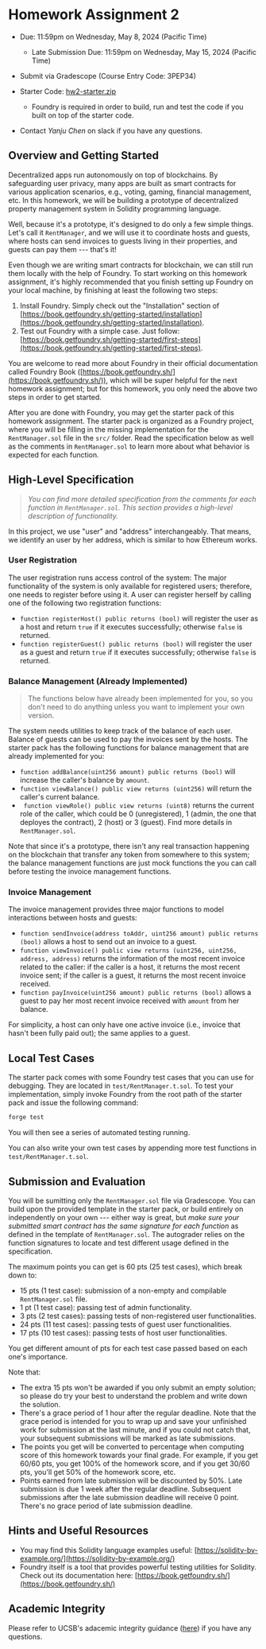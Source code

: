 # Homework Assignment 2

- Due: 11:59pm on Wednesday, May 8, 2024 (Pacific Time)
  - Late Submission Due: 11:59pm on Wednesday, May 15, 2024 (Pacific Time)
- Submit via Gradescope (Course Entry Code: 3PEP34)
- Starter Code: [hw2-starter.zip](./hw2-starter.zip)
  - Foundry is required in order to build, run and test the code if you built on top of the starter code.

- Contact *Yanju Chen* on slack if you have any questions.

## Overview and Getting Started

Decentralized apps run autonomously on top of blockchains. By safeguarding user privacy, many apps are built as smart contracts for various application scenarios, e.g., voting, gaming, financial management, etc. In this homework, we will be building a prototype of decentralized property management system in Solidity programming language.

Well, because it's a prototype, it's designed to do only a few simple things. Let's call it `RentManager`, and we will use it to coordinate hosts and guests, where hosts can send invoices to guests living in their properties, and guests can pay them --- that's it!

Even though we are writing smart contracts for blockchain, we can still run them locally with the help of Foundry. To start working on this homework assignment, it's highly recommended that you finish setting up Foundry on your local machine, by finishing at least the following two steps:

1. Install Foundry. Simply check out the "Installation" section of [https://book.getfoundry.sh/getting-started/installation](https://book.getfoundry.sh/getting-started/installation).
2. Test out Foundry with a simple case. Just follow: [https://book.getfoundry.sh/getting-started/first-steps](https://book.getfoundry.sh/getting-started/first-steps).

You are welcome to read more about Foundry in their official documentation called Foundry Book ([https://book.getfoundry.sh/](https://book.getfoundry.sh/)), which will be super helpful for the next homework assignment; but for this homework, you only need the above two steps in order to get started.

After you are done with Foundry, you may get the starter pack of this homework assignment. The starter pack is organized as a Foundry project, where you will be filling in the missing implementation for the `RentManager.sol` file in the `src/` folder. Read the specification below as well as the comments in `RentManager.sol` to learn more about what behavior is expected for each function.

## High-Level Specification

>  *You can find more detailed specification from the comments for each function in `RentManager.sol`. This section provides a high-level description of functionality.*

In this project, we use "user" and "address" interchangeably. That means, we identify an user by her address, which is similar to how Ethereum works.

### User Registration

The user registration runs access control of the system: The major functionality of the system is only available for registered users; therefore, one needs to register before using it. A user can register herself by calling one of the following two registration functions:

- `function registerHost() public returns (bool)` will register the user as a host and return `true` if it executes successfully; otherwise `false` is returned.
- `function registerGuest() public returns (bool)` will register the user as a guest and return `true` if it executes successfully; otherwise `false` is returned.

### Balance Management (Already Implemented)

> The functions below have already been implemented for you, so you don't need to do anything unless you want to implement your own version.

The system needs utilities to keep track of the balance of each user. Balance of guests can be used to pay the invoices sent by the hosts. The starter pack has the following functions for balance management that are already implemented for you:

- `function addBalance(uint256 amount) public returns (bool)` will increase the caller's balance by `amount`. 
- `function viewBalance() public view returns (uint256)` will return the caller's current balance.
- ` function viewRole() public view returns (uint8)` returns the current role of the caller, which could be 0 (unregistered), 1 (admin, the one that deployes the contract), 2 (host) or 3 (guest). Find more details in `RentManager.sol`.

Note that since it's a prototype, there isn't any real transaction happening on the blockchain that transfer any token from somewhere to this system; the balance management functions are just mock functions the you can call before testing the invoice management functions.

### Invoice Management

The invoice management provides three major functions to model interactions between hosts and guests:

- `function sendInvoice(address toAddr, uint256 amount) public returns (bool)` allows a host to send out an invoice to a guest.
- `function viewInvoice() public view returns (uint256, uint256, address, address)` returns the information of the most recent invoice related to the caller: if the caller is a host, it returns the most recent invoice sent; if the caller is a guest, it returns the most recent invoice received.
- `function payInvoice(uint256 amount) public returns (bool)` allows a guest to pay her most recent invoice received with `amount` from her balance.

For simplicity, a host can only have one active invoice (i.e., invoice that hasn't been fully paid out); the same applies to a guest.

## Local Test Cases

The starter pack comes with some Foundry test cases that you can use for debugging. They are located in `test/RentManager.t.sol`. To test your implementation, simply invoke Foundry from the root path of the starter pack and issue the following command:

```bash
forge test
```

You will then see a series of automated testing running.

You can also write your own test cases by appending more test functions in `test/RentManager.t.sol`.

## Submission and Evaluation

You will be sumitting only the `RentManager.sol` file via Gradescope. You can build upon the provided template in the starter pack, or build entirely on independently on your own --- either way is great, but *make sure your submitted smart contract has the same signature for each function* as defined in the template of `RentManager.sol`. The autograder relies on the function signatures to locate and test different usage defined in the specification.

The maximum points you can get is 60 pts (25 test cases), which break down to:

- 15 pts (1 test case): submission of a non-empty and compilable `RentManager.sol` file.
- 1 pt (1 test case): passing test of admin functionality.
- 3 pts (2 test cases): passing tests of non-registered user functionalities.
- 24 pts (11 test cases): passing tests of guest user functionalities.
- 17 pts (10 test cases): passing tests of host user functionalities.

You get different amount of pts for each test case passed based on each one's importance.

Note that:

- The extra 15 pts won't be awarded if you only submit an empty solution; so please do try your best to understand the problem and write down the solution.
- There's a grace period of 1 hour after the regular deadline. Note that the grace period is intended for you to wrap up and save your unfinished work for submission at the last minute, and if you could not catch that, your subsequent submissions will be marked as late submissions.
- The points you get will be converted to percentage when computing score of this homework towards your final grade. For example, if you get 60/60 pts, you get 100% of the homework score, and if you get 30/60 pts, you'll get 50% of the homework score, etc.
- Points earned from late submission will be discounted by 50%. Late submission is due 1 week after the regular deadline. Subsequent submissions after the late submission deadline will receive 0 point. There's no grace period of late submission deadline.

## Hints and Useful Resources

- You may find this Solidity language examples useful: [https://solidity-by-example.org/](https://solidity-by-example.org/)
- Foundry itself is a tool that provides powerful testing utilities for Solidity. Check out its documentation here: [https://book.getfoundry.sh/](https://book.getfoundry.sh/)

## Academic Integrity

Please refer to UCSB's adacemic integrity guidance ([here](https://studentconduct.sa.ucsb.edu/academic-integrity)) if you have any questions.